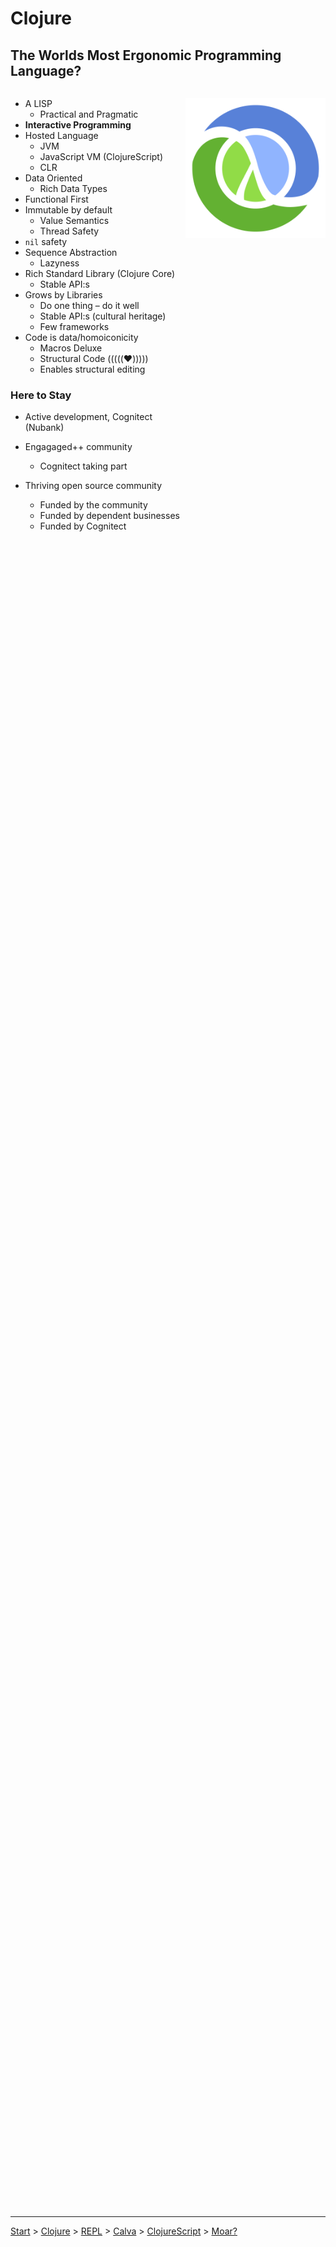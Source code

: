 <div style="height: 88vh;">

# Clojure

## The Worlds Most Ergonomic Programming Language?

<div style="display: flex; flex-direction: row; justify-content: space-between; height: 76%; overflow-y: auto; ">

  <div style="display: flex; flex: 5;">
    <div>

* A LISP
    * Practical and Pragmatic 
* **Interactive Programming**
* Hosted Language
    * JVM
    * JavaScript VM (ClojureScript)
    * CLR
* Data Oriented
    * Rich Data Types
* Functional First
* Immutable by default
    * Value Semantics
    * Thread Safety
* `nil` safety
* Sequence Abstraction
    * Lazyness
* Rich Standard Library (Clojure Core)
    * Stable API:s 
* Grows by Libraries
    * Do one thing – do it well
    * Stable API:s (cultural heritage)
    * Few frameworks
* Code is data/homoiconicity
    * Macros Deluxe
    * Structural Code (((((♥️)))))
    * Enables structural editing

### Here to Stay
* Active development, Cognitect (Nubank)
* Engagaged++ community
    * Cognitect taking part
* Thriving open source community
    * Funded by the community
    * Funded by dependent businesses
    * Funded by Cognitect

    </div>
  </div>
  <div style="display: flex; flex: 4; flex-direction: column; position: sticky; top: 0;">

![](clj.png)

  </div>
</div>


</div>

---

[Start](hello.md) > [Clojure](clojure.md) > [REPL](repl.md) > [Calva](calva.md) > [ClojureScript](cljsrn.md) > [Moar?](moar.md)